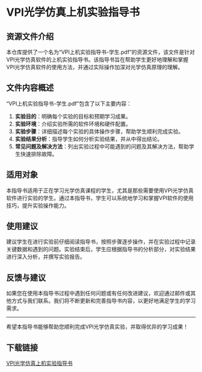 # VPI光学仿真上机实验指导书

## 资源文件介绍

本仓库提供了一个名为“VPI上机实验指导书-学生.pdf”的资源文件，该文件是针对VPI光学仿真软件的上机实验指导书。该指导书旨在帮助学生更好地理解和掌握VPI光学仿真软件的使用方法，并通过实际操作加深对光学仿真原理的理解。

## 文件内容概述

“VPI上机实验指导书-学生.pdf”包含了以下主要内容：

1. **实验目的**：明确每个实验的目标和预期学习成果。
2. **实验环境**：介绍实验所需的软件环境和硬件配置。
3. **实验步骤**：详细描述每个实验的具体操作步骤，帮助学生顺利完成实验。
4. **实验结果分析**：指导学生如何分析实验结果，并从中得出结论。
5. **常见问题及解决方法**：列出实验过程中可能遇到的问题及其解决方法，帮助学生快速排除故障。

## 适用对象

本指导书适用于正在学习光学仿真课程的学生，尤其是那些需要使用VPI光学仿真软件进行实验的学生。通过本指导书，学生可以系统地学习和掌握VPI软件的使用技巧，提升实验操作能力。

## 使用建议

建议学生在进行实验前仔细阅读指导书，按照步骤逐步操作，并在实验过程中记录关键数据和遇到的问题。实验结束后，学生应根据指导书的分析部分，对实验结果进行深入分析，并撰写实验报告。

## 反馈与建议

如果您在使用本指导书过程中遇到任何问题或有任何改进建议，欢迎通过邮件或其他方式与我们联系。我们将不断更新和完善指导书内容，以更好地满足学生的学习需求。

---

希望本指导书能够帮助您顺利完成VPI光学仿真实验，并取得优异的学习成果！

## 下载链接

[VPI光学仿真上机实验指导书](https://pan.quark.cn/s/5d58a3dd0a5b)